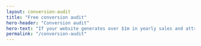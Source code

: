 ```yaml
---
layout: conversion-audit
title: "Free conversion audit"
hero-header: "Conversion audit"
hero-text: "If your website generates over $1m in yearly sales and attracts over 100k visitors each month, we can help you to increase your profits"
permalink: "/conversion-audit"
---
```

